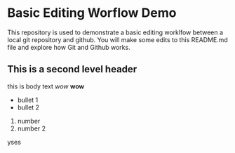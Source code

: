 # Basic Editing Worflow Demo
This repository is used to demonstrate a basic editing worklfow between a local git repository and github.  You will make some edits to this README.md file and explore how Git and Github works.

## This is a second level header
this is body text *wow* **wow**
* bullet 1
* bullet 2
1. number
2. number 2

yses



